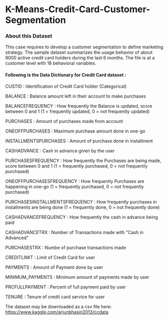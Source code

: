 # K-Means-Credit-Card-Customer-Segmentation

### About this Dataset

This case requires to develop a customer segmentation to define marketing strategy. The sample dataset summarizes the usage behavior of about 9000 active credit card holders during the last 6 months. The file is at a customer level with 18 behavioral variables.

#### Following is the Data Dictionary for Credit Card dataset :

CUSTID : Identification of Credit Card holder (Categorical)

BALANCE : Balance amount left in their account to make purchases

BALANCEFREQUENCY : How frequently the Balance is updated, score between 0 and 1 (1 = frequently updated, 0 = not frequently updated)

PURCHASES : Amount of purchases made from account

ONEOFFPURCHASES : Maximum purchase amount done in one-go

INSTALLMENTSPURCHASES : Amount of purchase done in installment

CASHADVANCE : Cash in advance given by the user

PURCHASESFREQUENCY : How frequently the Purchases are being made, score between 0 and 1 (1 = frequently purchased, 0 = not frequently purchased)

ONEOFFPURCHASESFREQUENCY : How frequently Purchases are happening in one-go (1 = frequently purchased, 0 = not frequently purchased)

PURCHASESINSTALLMENTSFREQUENCY : How frequently purchases in installments are being done (1 = frequently done, 0 = not frequently done)

CASHADVANCEFREQUENCY : How frequently the cash in advance being paid

CASHADVANCETRX : Number of Transactions made with "Cash in Advanced"

PURCHASESTRX : Numbe of purchase transactions made

CREDITLIMIT : Limit of Credit Card for user

PAYMENTS : Amount of Payment done by user

MINIMUM_PAYMENTS : Minimum amount of payments made by user

PRCFULLPAYMENT : Percent of full payment paid by user

TENURE : Tenure of credit card service for user

The dataset may be downloaded as a csv file here: https://www.kaggle.com/arjunbhasin2013/ccdata
